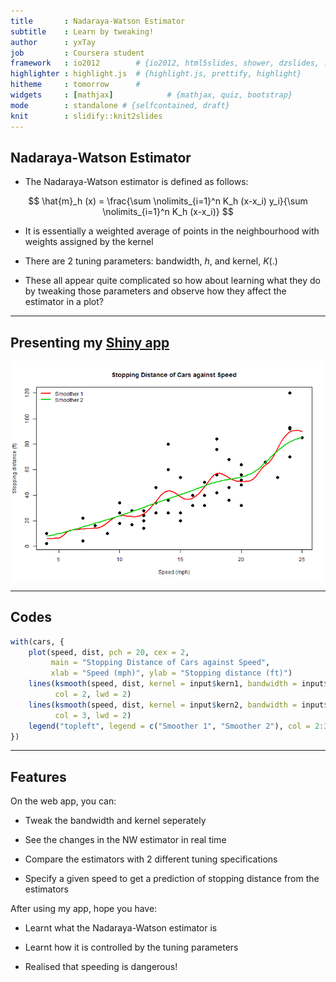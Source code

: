 ```yaml
---
title       : Nadaraya-Watson Estimator
subtitle    : Learn by tweaking!
author      : yxTay
job         : Coursera student
framework   : io2012        # {io2012, html5slides, shower, dzslides, ...}
highlighter : highlight.js  # {highlight.js, prettify, highlight}
hitheme     : tomorrow      # 
widgets     : [mathjax]            # {mathjax, quiz, bootstrap}
mode        : standalone # {selfcontained, draft}
knit        : slidify::knit2slides
---
```


## Nadaraya-Watson Estimator

- The Nadaraya-Watson estimator is defined as follows:

$$
\hat{m}_h (x) = \frac{\sum \nolimits_{i=1}^n K_h (x-x_i) y_i}{\sum \nolimits_{i=1}^n K_h (x-x_i)}
$$

- It is essentially a weighted average of points in the neighbourhood with weights assigned by the kernel


- There are 2 tuning parameters: bandwidth, $h$, and kernel, $K(.)$

- These all appear quite complicated so how about learning what they do by 
tweaking those parameters and observe how they affect the estimator in a plot?

---

## Presenting my [Shiny app](https://yxtay.shinyapps.io/DataProd_Shiny/)

<img src="assets/fig/plot.png" title="plot of chunk plot" alt="plot of chunk plot" style="display: block; margin: auto;" />

---

## Codes




```r
with(cars, {
    plot(speed, dist, pch = 20, cex = 2,
         main = "Stopping Distance of Cars against Speed",
         xlab = "Speed (mph)", ylab = "Stopping distance (ft)")
    lines(ksmooth(speed, dist, kernel = input$kern1, bandwidth = input$bw1), 
          col = 2, lwd = 2)
    lines(ksmooth(speed, dist, kernel = input$kern2, bandwidth = input$bw2), 
          col = 3, lwd = 2)
    legend("topleft", legend = c("Smoother 1", "Smoother 2"), col = 2:3, lwd = 2, bty = "n")
})
```

---

## Features

On the web app, you can:

- Tweak the bandwidth and kernel seperately

- See the changes in the NW estimator in real time

- Compare the estimators with 2 different tuning specifications

- Specify a given speed to get a prediction of stopping distance from the estimators


After using my app, hope you have:

- Learnt what the Nadaraya-Watson estimator is

- Learnt how it is controlled by the tuning parameters

- Realised that speeding is dangerous!
